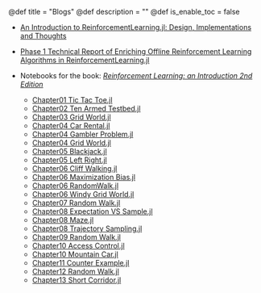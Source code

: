 @def title = "Blogs"
@def description = ""
@def is_enable_toc = false

- [An Introduction to ReinforcementLearning.jl: Design, Implementations and Thoughts](/blog/an_introduction_to_reinforcement_learning_jl_design_implementations_thoughts)

- [Phase 1 Technical Report of Enriching Offline Reinforcement Learning Algorithms in ReinforcementLearning.jl](/blog/offline_reinforcement_learning_algorithm_phase1)

- Notebooks for the book: [*Reinforcement Learning: an Introduction 2nd
  Edition*](https://github.com/JuliaReinforcementLearning/ReinforcementLearningAnIntroduction.jl)

  - [Chapter01 Tic Tac Toe.jl](/blog/notebooks_for_reinforcement_learning_an_introduction/Chapter01_Tic_Tac_Toe.jl)
  - [Chapter02 Ten Armed Testbed.jl](/blog/notebooks_for_reinforcement_learning_an_introduction/Chapter02_Ten_Armed_Testbed.jl)
  - [Chapter03 Grid World.jl](/blog/notebooks_for_reinforcement_learning_an_introduction/Chapter03_Grid_World.jl)
  - [Chapter04 Car Rental.jl](/blog/notebooks_for_reinforcement_learning_an_introduction/Chapter04_Car_Rental.jl)
  - [Chapter04 Gambler Problem.jl](/blog/notebooks_for_reinforcement_learning_an_introduction/Chapter04_Gambler_Problem.jl)
  - [Chapter04 Grid World.jl](/blog/notebooks_for_reinforcement_learning_an_introduction/Chapter04_Grid_World.jl)
  - [Chapter05 Blackjack.jl](/blog/notebooks_for_reinforcement_learning_an_introduction/Chapter05_Blackjack.jl)
  - [Chapter05 Left Right.jl](/blog/notebooks_for_reinforcement_learning_an_introduction/Chapter05_Left_Right.jl)
  - [Chapter06 Cliff Walking.jl](/blog/notebooks_for_reinforcement_learning_an_introduction/Chapter06_Cliff_Walking.jl)
  - [Chapter06 Maximization Bias.jl](/blog/notebooks_for_reinforcement_learning_an_introduction/Chapter06_Maximization_Bias.jl)
  - [Chapter06 RandomWalk.jl](/blog/notebooks_for_reinforcement_learning_an_introduction/Chapter06_RandomWalk.jl)
  - [Chapter06 Windy Grid World.jl](/blog/notebooks_for_reinforcement_learning_an_introduction/Chapter06_Windy_Grid_World.jl)
  - [Chapter07 Random Walk.jl](/blog/notebooks_for_reinforcement_learning_an_introduction/Chapter07_Random_Walk.jl)
  - [Chapter08 Expectation VS Sample.jl](/blog/notebooks_for_reinforcement_learning_an_introduction/Chapter08_Expectation_VS_Sample.jl)
  - [Chapter08 Maze.jl](/blog/notebooks_for_reinforcement_learning_an_introduction/Chapter08_Maze.jl)
  - [Chapter08 Trajectory Sampling.jl](/blog/notebooks_for_reinforcement_learning_an_introduction/Chapter08_Trajectory_Sampling.jl)
  - [Chapter09 Random Walk.jl](/blog/notebooks_for_reinforcement_learning_an_introduction/Chapter09_Random_Walk.jl)
  - [Chapter10 Access Control.jl](/blog/notebooks_for_reinforcement_learning_an_introduction/Chapter10_Access_Control.jl)
  - [Chapter10 Mountain Car.jl](/blog/notebooks_for_reinforcement_learning_an_introduction/Chapter10_Mountain_Car.jl)
  - [Chapter11 Counter Example.jl](/blog/notebooks_for_reinforcement_learning_an_introduction/Chapter11_Counter_Example.jl)
  - [Chapter12 Random Walk.jl](/blog/notebooks_for_reinforcement_learning_an_introduction/Chapter12_Random_Walk.jl)
  - [Chapter13 Short Corridor.jl](/blog/notebooks_for_reinforcement_learning_an_introduction/Chapter13_Short_Corridor.jl)
